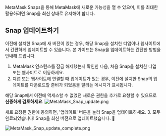 MetaMask Snaps을 통해 MetaMask에 새로운 가능성을 열 수 있으며, 이를 최대한 활용하려면 Snap을 최신 상태로 유지해야 합니다.


Snap 업데이트하기
-----------


이전에 설치한 Snap에 새 버전이 있는 경우, 해당 Snap을 설치한 디앱이나 웹사이트에서 간편하게 업데이트할 수 있습니다. 본 가이드는 Snap을 업데이트하는 간단한 방법을 안내해 드립니다.


1. MetaMask 인스턴스를 잠금 해제했는지 확인한 다음, 처음 Snap을 설치한 디앱 또는 웹사이트로 이동하세요.
2. 디앱 또는 웹사이트에 연결할 때 업데이트가 있는 경우, 이전에 설치한 Snap의 업데이트를 다운로드할 준비가 되었음을 알리는 메시지가 표시됩니다.  
  
해당 Snap에서 이전에 액세스할 수 없었던 새로운 권한을 추가로 요청할 수 있으므로 **신중하게 검토하세요**.
![MetaMask_Snap_update.png](https://support.metamask.io/hc/article_attachments/18406616630683)


새로 요청된 권한에 동의하면, '업데이트' 버튼을 눌러 Snap을 업데이트하세요.
3. 모두 완료되었습니다! Snap을 최신 버전으로 업데이트했습니다. 🚀


![MetaMask_Snap_update_complete.png](https://support.metamask.io/hc/article_attachments/18406616631835)

